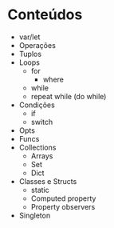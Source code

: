 # Conteúdos  


* var/let
* Operações
* Tuplos
* Loops
  * for
    * where 
  * while
  * repeat while (do while)
* Condições
  * if
  * switch
* Opts
* Funcs
* Collections
  * Arrays
  * Set
  * Dict
* Classes e Structs
  * static 
  * Computed property
  * Property observers
* Singleton 
